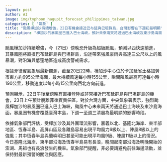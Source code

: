 ```yaml
---
layout: post
author: AI
image: img/typhoon_hagupit_forecast_philippines_taiwan.jpg
categories: [ '氣象' ]
title: "颱風樺加沙持續增強，22日有機會接近巴布延與巴坦群島，台灣影響在下週初最明顯"
description: "樺加沙的暴風圈已進入巴士海峽，預計未來兩天將通過巴士海峽及東沙島海面，暴風圈有機會覆蓋台灣本島。預測顯示22日午後至傍晚有直接登陸或非常接近巴布延群島與巴坦群島的機會，23日上午預計脫離菲律賓責任區。嘉義以北、基隆北海岸、東半部地區、恆春半島、高屏山區及各離島易出現平均風力6級以上、陣風8級以上；恆春半島與蘭嶼明日甚至可能出現平均風9級、陣風11級以上。沿海長浪風險提升，南部沿海及澎湖、馬祖也有長浪發生機率，請民眾密切關注最新警報並避免非必要的海邊活動。"
---
```

颱風樺加沙持續增強，今（21日）傍晚恐升級為超級颱風，預測以西快速前進，其暴風圈將直撲巴布延群島與巴坦群島，沿途帶來強風豪雨與高達三公尺以上的風暴潮，對沿海與低窪地區造成高度警戒需求。

根據菲律賓氣象局最新觀測，截至20日22時，樺加沙中心位於卡加延省土格加勞市東方約695公里海面，最大持續風速每小時155公里，瞬間陣風最高可達每小時190公里，移動速度以每小時15公里向西北方向前進。

預測顯示，22日午後至傍晚有直接登陸或非常接近巴布延群島與巴坦群島的機會，23日上午預計脫離菲律賓責任區。對於台灣方面，中央氣象署表示，強烈颱風樺加沙的暴風圈已進入巴士海峽，颱風中心未來兩天將通過巴士海峽及東沙島海面，暴風圈有機會覆蓋臺灣本島，下週一至週三清晨為最明顯的影響時段。

依據氣象部門評估，受樺加沙及其外圍環流影響，嘉義以北、基隆北海岸、東半部地區、恆春半島、高屏山區及各離島容易出現平均風力6級以上、陣風8級以上的強風；其中恆春半島與蘭嶼明日甚至可能出現平均風9級、陣風11級以上的情況。今日基隆北海岸、東半部沿海及恆春半島易有長浪，晚間起南部沿海及明晚開始的澎湖、馬祖也有長浪發生的機率。氣象部門提醒，非必要請避免前往海邊活動，並保持對最新預警的關注與因應。